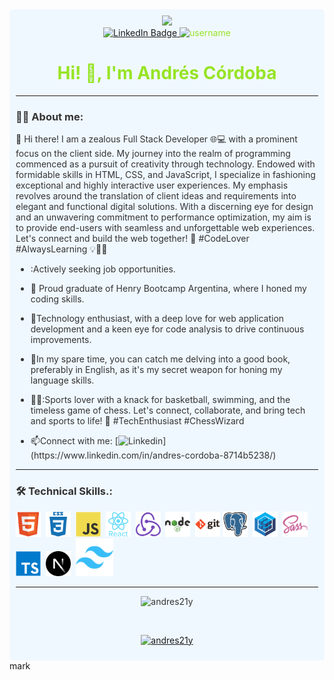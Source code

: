 <div style="background-color:#f0f8ff; color:#333; padding:10px; border-radius:5px;">
  <div  style="color:#97E425">
    <div id="header" align="center">
        <img src="https://media.giphy.com/media/M9gbBd9nbDrOTu1Mqx/giphy.gif" text-align="center" width="200"  />
    </div>
  <div id="badges" align="center" >
               <a href="https://www.linkedin.com/in/andres-cordoba-8714b5238/">
               <img src="https://img.shields.io/badge/LinkedIn-blue?style=for-the-badge&logo=linkedin&logoColor=white" alt="LinkedIn Badge" height="20"/>
  </a>  
  <img src="https://komarev.com/ghpvc/?username=Andres21y&style=flat-square&color=blue" alt="username"/>
</div>

<h1 align="center">Hi! 👋, I'm Andrés Córdoba</h1> 
</img>
</div>



---

### :man_technologist: About me:
👋 Hi there! I am a zealous Full Stack Developer 🌐💻 with a prominent focus on the client side. My journey into the realm of programming commenced as a pursuit of creativity through technology. Endowed with formidable skills in HTML, CSS, and JavaScript, I specialize in fashioning exceptional and highly interactive user experiences.
My emphasis revolves around the translation of client ideas and requirements into elegant and functional digital solutions. With a discerning eye for design and an unwavering commitment to performance optimization, my aim is to provide end-users with seamless and unforgettable web experiences.
Let's connect and build the web together! 🚀 #CodeLover #AlwaysLearning 💡👨‍💻
- :Actively seeking job opportunities.

- :school:  Proud graduate of Henry Bootcamp Argentina, where I honed my coding skills.

- :seedling:Technology enthusiast, with a deep love for web application development and a keen eye for code analysis to drive continuous improvements.

- :book:In my spare time, you can catch me delving into a good book, preferably in English, as it's my secret weapon for honing my language skills.

- 🤾‍♂️:Sports lover with a knack for basketball, swimming, and the timeless game of chess. Let's connect, collaborate, and bring tech and sports to life! 🚀 #TechEnthusiast #ChessWizard 

- :mailbox:Connect with me: [![Linkedin](https://img.shields.io/badge/LinkedIn-blue?style=for-the-badge&logo=linkedin&logoColor=white&height="20px")](https://www.linkedin.com/in/andres-cordoba-8714b5238/)


---

### :hammer_and_wrench: Technical Skills.:
<div>
  <img src="https://github.com/devicons/devicon/blob/master/icons/html5/html5-original.svg" title="HTML5" alt="HTML" width="40" height="40"/>&nbsp;
  <img src="https://github.com/devicons/devicon/blob/master/icons/css3/css3-plain-wordmark.svg"  title="CSS3" alt="CSS" width="40" height="40"/>&nbsp;
  <img src="https://github.com/devicons/devicon/blob/master/icons/javascript/javascript-original.svg" title="JavaScript" alt="JavaScript" width="40" height="40"/>&nbsp;
  <img src="https://github.com/devicons/devicon/blob/master/icons/react/react-original-wordmark.svg" title="React" alt="React" width="40" height="40"/>&nbsp;
  <img src="https://github.com/devicons/devicon/blob/master/icons/redux/redux-original.svg" title="Redux" alt="Redux " width="40" height="40"/>&nbsp;
  <img src="https://github.com/devicons/devicon/blob/master/icons/nodejs/nodejs-original-wordmark.svg" title="NodeJS" alt="NodeJS" width="40" height="40"/>&nbsp;
  <img src="https://github.com/devicons/devicon/blob/master/icons/git/git-original-wordmark.svg" title="Git" **alt="Git" width="40" height="40"/>
  <img src="https://github.com/devicons/devicon/blob/master/icons/postgresql/postgresql-original.svg" title="Postgress" alt="Postgress" width="40" height="40"/>&nbsp;
  <img src="https://github.com/devicons/devicon/blob/master/icons/sequelize/sequelize-original.svg" title="Sequelize" alt="Sequelize" width="40" height="40"/>&nbsp;
  <img src="https://github.com/devicons/devicon/blob/master/icons/sass/sass-original.svg" title="sass" alt="Sass" width="40" height="40"/>&nbsp;
  <img src="https://github.com/devicons/devicon/blob/master/icons/typescript/typescript-original.svg" title="Typescript" alt="Typescript" width="40" height="40"/>&nbsp;
  <img src="https://github.com/devicons/devicon/blob/master/icons/nextjs/nextjs-original.svg" title="Next" alt="Next" width="40" height="40"/>&nbsp;
  <img src="https://github.com/devicons/devicon/blob/master/icons/tailwindcss/tailwindcss-plain.svg" title="Tailwind" alt="Tailwind" width="60" height="60"/>&nbsp;
</div>


---

<p align="center"><img  src="https://github-readme-stats.vercel.app/api/top-langs?username=andres21y&show_icons=true&locale=en&layout=compact" alt="andres21y" /></p>
<br/>
<p align="center"> <a href="https://github.com/ryo-ma/github-profile-trophy"><img src="https://github-profile-trophy.vercel.app/?username=andres21y" alt="andres21y" /></a> </p>

</div>
mark
<link rel="stylesheet" type="text/css" href="../css/custom.css">
